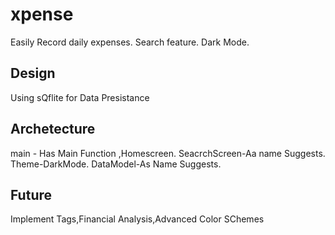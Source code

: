 # xpense

Easily Record daily expenses.
Search feature.
Dark Mode.

## Design

Using sQflite for Data Presistance

## Archetecture

main - Has Main Function ,Homescreen.
SeacrchScreen-Aa name Suggests.
Theme-DarkMode.
DataModel-As Name Suggests.

## Future

Implement Tags,Financial Analysis,Advanced Color SChemes


